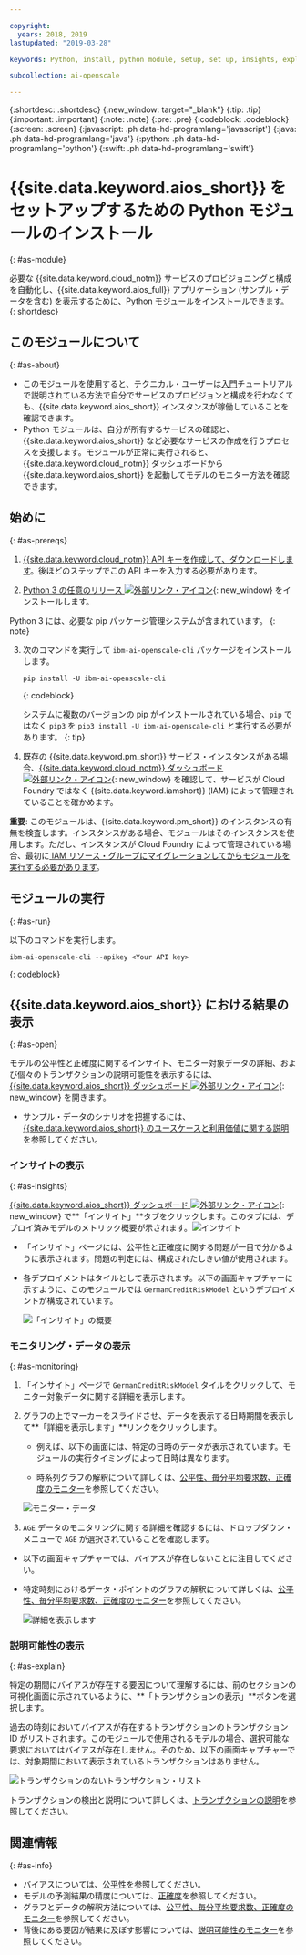```yaml
---

copyright:
  years: 2018, 2019
lastupdated: "2019-03-28"

keywords: Python, install, python module, setup, set up, insights, explainability

subcollection: ai-openscale

---
```


{:shortdesc: .shortdesc}
{:new_window: target="_blank"}
{:tip: .tip}
{:important: .important}
{:note: .note}
{:pre: .pre}
{:codeblock: .codeblock}
{:screen: .screen}
{:javascript: .ph data-hd-programlang='javascript'}
{:java: .ph data-hd-programlang='java'}
{:python: .ph data-hd-programlang='python'}
{:swift: .ph data-hd-programlang='swift'}

# {{site.data.keyword.aios_short}} をセットアップするための Python モジュールのインストール
{: #as-module}

必要な {{site.data.keyword.cloud_notm}} サービスのプロビジョニングと構成を自動化し、{{site.data.keyword.aios_full}} アプリケーション (サンプル・データを含む) を表示するために、Python モジュールをインストールできます。
{: shortdesc}

## このモジュールについて
{: #as-about}

- このモジュールを使用すると、テクニカル・ユーザーは[入門](/docs/services/ai-openscale?topic=ai-openscale-gettingstarted)チュートリアルで説明されている方法で自分でサービスのプロビジョンと構成を行わなくても、{{site.data.keyword.aios_short}} インスタンスが稼働していることを確認できます。
- Python モジュールは、自分が所有するサービスの確認と、{{site.data.keyword.aios_short}} など必要なサービスの作成を行うプロセスを支援します。モジュールが正常に実行されると、{{site.data.keyword.cloud_notm}} ダッシュボードから {{site.data.keyword.aios_short}} を起動してモデルのモニター方法を確認できます。

## 始めに
{: #as-prereqs}

1. [{{site.data.keyword.cloud_notm}} API キーを作成して、ダウンロードします](/docs/iam?topic=iam-userapikey#create_user_key)。後ほどのステップでこの API キーを入力する必要があります。

2. [Python 3 の任意のリリース ![外部リンク・アイコン](../../icons/launch-glyph.svg "外部リンク・アイコン")](https://www.python.org/downloads/){: new_window} をインストールします。

  Python 3 には、必要な pip パッケージ管理システムが含まれています。
  {: note}

3. 次のコマンドを実行して `ibm-ai-openscale-cli` パッケージをインストールします。

    ```
    pip install -U ibm-ai-openscale-cli
    ```
    {: codeblock}

    システムに複数のバージョンの pip がインストールされている場合、`pip` ではなく `pip3` を `pip3 install -U ibm-ai-openscale-cli` と実行する必要があります。
    {: tip}

4. 既存の {{site.data.keyword.pm_short}} サービス・インスタンスがある場合、[{{site.data.keyword.cloud_notm}} ダッシュボード ![外部リンク・アイコン](../../icons/launch-glyph.svg "外部リンク・アイコン")](https://{DomainName}){: new_window} を確認して、サービスが Cloud Foundry ではなく {{site.data.keyword.iamshort}} (IAM) によって管理されていることを確かめます。

  **重要**: このモジュールは、{{site.data.keyword.pm_short}} のインスタンスの有無を検査します。インスタンスがある場合、モジュールはそのインスタンスを使用します。ただし、インスタンスが Cloud Foundry によって管理されている場合、最初に[ IAM リソース・グループにマイグレーションしてからモジュールを実行する必要があります](/docs/resources?topic=resources-migrate#migrate)。

## モジュールの実行
{: #as-run}

以下のコマンドを実行します。

```
ibm-ai-openscale-cli --apikey <Your API key>
```
{: codeblock}

## {{site.data.keyword.aios_short}} における結果の表示
{: #as-open}

モデルの公平性と正確度に関するインサイト、モニター対象データの詳細、および個々のトランザクションの説明可能性を表示するには、[{{site.data.keyword.aios_short}} ダッシュボード ![外部リンク・アイコン](../../icons/launch-glyph.svg "外部リンク・アイコン")](https://aiopenscale.cloud.ibm.com/aiopenscale/){: new_window} を開きます。

- サンプル・データのシナリオを把握するには、[{{site.data.keyword.aios_short}} のユースケースと利用価値に関する説明](/docs/services/ai-openscale?topic=ai-openscale-gettingstarted#gs-use)を参照してください。

### インサイトの表示
{: #as-insights}

[{{site.data.keyword.aios_short}} ダッシュボード ![外部リンク・アイコン](../../icons/launch-glyph.svg "外部リンク・アイコン")](https://aiopenscale.cloud.ibm.com/aiopenscale/){: new_window} で**「インサイト」**タブをクリックします。このタブには、デプロイ済みモデルのメトリック概要が示されます。![インサイト](images/insight-dash-tab.png)

- 「インサイト」ページには、公平性と正確度に関する問題が一目で分かるように表示されます。問題の判定には、構成されたしきい値が使用されます。

- 各デプロイメントはタイルとして表示されます。以下の画面キャプチャーに示すように、このモジュールでは `GermanCreditRiskModel` というデプロイメントが構成されています。

  ![「インサイト」の概要](images/setup01-0206.png)

### モニタリング・データの表示
{: #as-monitoring}

1. 「インサイト」ページで `GermanCreditRiskModel` タイルをクリックして、モニター対象データに関する詳細を表示します。
2. グラフの上でマーカーをスライドさせ、データを表示する日時期間を表示して**「詳細を表示します」**リンクをクリックします。

   - 例えば、以下の画面には、特定の日時のデータが表示されています。モジュールの実行タイミングによって日時は異なります。

   - 時系列グラフの解釈について詳しくは、[公平性、毎分平均要求数、正確度のモニター](/docs/services/ai-openscale?topic=ai-openscale-it-ov)を参照してください。

    ![モニター・データ](images/setup02-0206.png)

3. `AGE` データのモニタリングに関する詳細を確認するには、ドロップダウン・メニューで `AGE` が選択されていることを確認します。

  - 以下の画面キャプチャーでは、バイアスが存在しないことに注目してください。

  - 特定時刻におけるデータ・ポイントのグラフの解釈について詳しくは、[公平性、毎分平均要求数、正確度のモニター](/docs/services/ai-openscale?topic=ai-openscale-it-ov#it-intp)を参照してください。

    ![詳細を表示します](images/setup03-0206.png)

### 説明可能性の表示
{: #as-explain}

特定の期間にバイアスが存在する要因について理解するには、前のセクションの可視化画面に示されているように、**「トランザクションの表示」**ボタンを選択します。

過去の時刻においてバイアスが存在するトランザクションのトランザクション ID がリストされます。このモジュールで使用されるモデルの場合、選択可能な要求においてはバイアスが存在しません。そのため、以下の画面キャプチャーでは、対象期間において表示されているトランザクションはありません。

  ![トランザクションのないトランザクション・リスト](images/setup06-0206.png)

トランザクションの検出と説明について詳しくは、[トランザクションの説明](/docs/services/ai-openscale?topic=ai-openscale-ie-ov#ie-view)を参照してください。

## 関連情報
{: #as-info}

- バイアスについては、[公平性](/docs/services/ai-openscale?topic=ai-openscale-mf-monitor)を参照してください。
- モデルの予測結果の精度については、[正確度](/docs/services/ai-openscale?topic=ai-openscale-acc-monitor)を参照してください。
- グラフとデータの解釈方法については、[公平性、毎分平均要求数、正確度のモニター](/docs/services/ai-openscale?topic=ai-openscale-it-ov)を参照してください。
- 背後にある要因が結果に及ぼす影響については、[説明可能性のモニター](/docs/services/ai-openscale?topic=ai-openscale-ie-ov)を参照してください。
